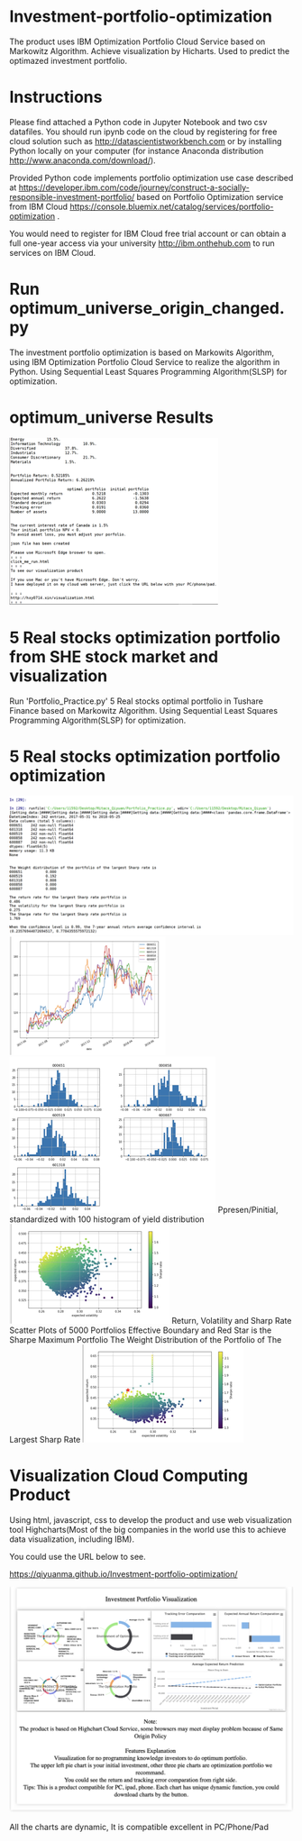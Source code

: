 # Investment-portfolio-optimization
The product uses IBM Optimization Portfolio Cloud Service based on Markowitz Algorithm. Achieve visualization by Hicharts. Used to predict the optimazed investment portfolio. 

# Instructions
Please find attached a Python code in Jupyter Notebook and two csv datafiles. 
You should run ipynb code on the cloud by registering for free cloud solution such as http://datascientistworkbench.com or by installing Python locally on your computer (for instance Anaconda distribution http://www.anaconda.com/download/).

Provided Python code implements portfolio optimization use case described at https://developer.ibm.com/code/journey/construct-a-socially-responsible-investment-portfolio/ based on Portfolio Optimization service from IBM Cloud https://console.bluemix.net/catalog/services/portfolio-optimization . 

You would need to register for IBM Cloud free trial account or can obtain a full one-year access via your university http://ibm.onthehub.com to run services on IBM Cloud.

# Run optimum_universe_origin_changed.py
The investment portfolio optimization is based on Markowits Algorithm, using IBM Optimization Portfolio Cloud Service to realize the algorithm in Python. 
Using Sequential Least Squares Programming Algorithm(SLSP) for optimization.

# optimum_universe Results
![Alt text](results/1.png)

# 5 Real stocks optimization portfolio from SHE stock market and visualization
Run 'Portfolio_Practice.py'
5 Real stocks optimal portfolio in Tushare Finance based on Markowitz Algorithm.
Using Sequential Least Squares Programming Algorithm(SLSP) for optimization.

# 5 Real stocks optimization portfolio optimization
![Alt text](results/2.png)
![Alt text](results/3.png)
![Alt text](results/4.png)
Ppresen/Pinitial, standardized with 100 histogram of yield distribution
![Alt text](results/5.png)
Return, Volatility and Sharp Rate Scatter Plots of 5000 Portfolios 
Effective Boundary and Red Star is the Sharpe Maximum Portfolio
The Weight Distribution of the Portfolio of The Largest Sharp Rate
![Alt text](results/6.png)

# Visualization Cloud Computing Product
Using html, javascript, css to develop the product and use web visualization tool Highcharts(Most of the big companies in the world use this to achieve data visualization, including IBM). 

You could use the URL below to see.

https://qiyuanma.github.io/Investment-portfolio-optimization/

![Alt text](results/7.png)

All the charts are dynamic, It is compatible excellent in PC/Phone/Pad




